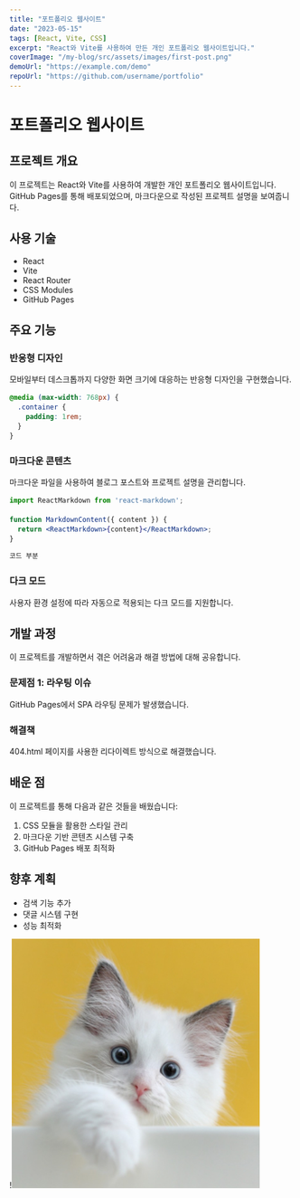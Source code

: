 ```yaml
---
title: "포트폴리오 웹사이트"
date: "2023-05-15"
tags: [React, Vite, CSS]
excerpt: "React와 Vite를 사용하여 만든 개인 포트폴리오 웹사이트입니다."
coverImage: "/my-blog/src/assets/images/first-post.png"
demoUrl: "https://example.com/demo"
repoUrl: "https://github.com/username/portfolio"
---
```


# 포트폴리오 웹사이트

## 프로젝트 개요

이 프로젝트는 React와 Vite를 사용하여 개발한 개인 포트폴리오 웹사이트입니다. GitHub Pages를 통해 배포되었으며, 마크다운으로 작성된 프로젝트 설명을 보여줍니다.

## 사용 기술

- React
- Vite
- React Router
- CSS Modules
- GitHub Pages

## 주요 기능

### 반응형 디자인

모바일부터 데스크톱까지 다양한 화면 크기에 대응하는 반응형 디자인을 구현했습니다.

```css
@media (max-width: 768px) {
  .container {
    padding: 1rem;
  }
}
```

### 마크다운 콘텐츠

마크다운 파일을 사용하여 블로그 포스트와 프로젝트 설명을 관리합니다.

```jsx
import ReactMarkdown from 'react-markdown';

function MarkdownContent({ content }) {
  return <ReactMarkdown>{content}</ReactMarkdown>;
}
```

```jsx
코드 부분
```

### 다크 모드

사용자 환경 설정에 따라 자동으로 적용되는 다크 모드를 지원합니다.

## 개발 과정

이 프로젝트를 개발하면서 겪은 어려움과 해결 방법에 대해 공유합니다.

### 문제점 1: 라우팅 이슈

GitHub Pages에서 SPA 라우팅 문제가 발생했습니다.

### 해결책

404.html 페이지를 사용한 리다이렉트 방식으로 해결했습니다.

## 배운 점

이 프로젝트를 통해 다음과 같은 것들을 배웠습니다:

1. CSS 모듈을 활용한 스타일 관리
2. 마크다운 기반 콘텐츠 시스템 구축
3. GitHub Pages 배포 최적화

## 향후 계획

- 검색 기능 추가
- 댓글 시스템 구현
- 성능 최적화

!<img src="../../assets/images/first-post.png">